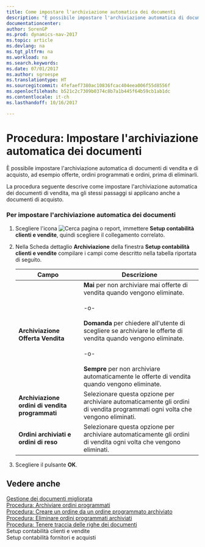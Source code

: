 ```yaml
---
title: Come impostare l'archiviazione automatica dei documenti
description: "È possibile impostare l'archiviazione automatica di documenti di vendita e di acquisto, ad esempio offerte, ordini programmati e ordini, prima di eliminarli."
documentationcenter: 
author: SorenGP
ms.prod: dynamics-nav-2017
ms.topic: article
ms.devlang: na
ms.tgt_pltfrm: na
ms.workload: na
ms.search.keywords: 
ms.date: 07/01/2017
ms.author: sgroespe
ms.translationtype: HT
ms.sourcegitcommit: 4fefaef7380ac10836fcac404eea006f55d8556f
ms.openlocfilehash: b521c2c7309b0374c8b7a1b445f64b59cb1ab1dc
ms.contentlocale: it-ch
ms.lasthandoff: 10/16/2017

---
```

# <a name="how-to-set-up-automatic-archiving-of-documents"></a>Procedura: Impostare l'archiviazione automatica dei documenti
È possibile impostare l'archiviazione automatica di documenti di vendita e di acquisto, ad esempio offerte, ordini programmati e ordini, prima di eliminarli.  
  
 La procedura seguente descrive come impostare l'archiviazione automatica dei documenti di vendita, ma gli stessi passaggi si applicano anche a documenti di acquisto.  
  
### <a name="to-set-up-automatic-archiving-of-documents"></a>Per impostare l'archiviazione automatica dei documenti  
  
1.  Scegliere l'icona ![Cerca pagina o report](media/ui-search/search_small.png "icona Cerca pagina o report"), immettere **Setup contabilità clienti e vendite**, quindi scegliere il collegamento correlato.  
  
2.  Nella Scheda dettaglio **Archiviazione** della finestra **Setup contabilità clienti e vendite** compilare i campi come descritto nella tabella riportata di seguito.  
  
    |Campo|Descrizione|  
    |---------------------------------|---------------------------------------|  
    |**Archiviazione Offerta Vendita**|**Mai** per non archiviare mai offerte di vendita quando vengono eliminate.<br /><br /> -o-<br /><br /> **Domanda** per chiedere all'utente di scegliere se archiviare le offerte di vendita quando vengono eliminate.<br /><br /> -o-<br /><br /> **Sempre** per non archiviare automaticamente le offerte di vendita quando vengono eliminate.|  
    |**Archiviazione ordini di vendita programmati**|Selezionare questa opzione per archiviare automaticamente gli ordini di vendita programmati ogni volta che vengono eliminati.|  
    |**Ordini archiviati e ordini di reso**|Selezionare questa opzione per archiviare automaticamente gli ordini di vendita ogni volta che vengono eliminati.|  
  
3.  Scegliere il pulsante **OK**.  
  
## <a name="see-also"></a>Vedere anche  
 [Gestione dei documenti migliorata](enhanced-document-management.md)   
 [Procedura: Archiviare ordini programmati](how-to-archive-blanket-orders.md)   
 [Procedura: Creare un ordine da un ordine programmato archiviato](how-to-create-an-order-from-an-archived-blanket-order.md)   
 [Procedura: Eliminare ordini programmati archiviati](how-to-delete-archived-blanket-orders.md)   
 [Procedura: Tenere traccia delle righe dei documenti](how-to-track-document-lines.md)   
 Setup contabilità clienti e vendite   
 Setup contabilità fornitori e acquisti
